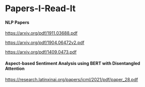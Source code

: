 # Papers-I-Read-It
#### NLP Papers 

https://arxiv.org/pdf/1911.03688.pdf



https://arxiv.org/pdf/1904.06472v2.pdf



https://arxiv.org/pdf/1409.0473.pdf

#### Aspect-based Sentiment Analysis using BERT with Disentangled Attention

https://research.latinxinai.org/papers/icml/2021/pdf/paper_28.pdf
